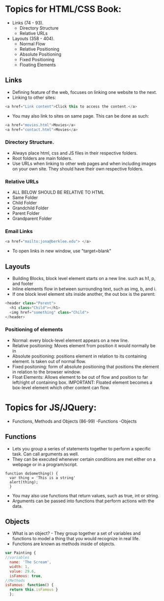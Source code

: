 
# Topics for HTML/CSS Book:
  - Links (74 - 93).
    - Directory Structure
    - Relative URLs
  - Layouts (358 - 404).
    - Normal Flow
    - Relative Positioning
    - Absolute Positioning
    - Fixed Positioning
    - Floating Elements

## Links
- Defining feature of the web, focuses on linking one website to the next.
- Linking to other sites:
``` Javascript
<a href="Link content">Click this to access the content.</a>
```
- You may also link to sites on same page. This can be done as such:
``` Javascript
<a href="movies.html">Movies</a>
<a href="contact.html">Movies</a>
```
### Directory Structure.
- Always place html, css and JS files in their respective folders.
- Root folders are main folders.
- Use URLs when linking to other web pages and when including images on your own site. They should have their own respective folders.

### Relative URLs
- ALL BELOW SHOULD BE RELATIVE TO HTML
- Same Folder 
- Child Folder
- Grandchild Folder
- Parent Folder
- Grandparent Folder

### Email Links
``` Javascript
<a href="mailto:jona@berklee.edu"> </a>
```
- To open links in new window, use "target=blank"

## Layouts
- Building Blocks, block level element starts on a new line. such as h1, p, and footer
- Inline elements flow in between surrounding text, such as img, b, and i.
- If one block level element sits inside another, the out box is the parent:

``` Javascript
<header class="Parent">
  <h1 class="Child"></h1>
  <img href="something" class="Child">
</header>
```
### Positioning of elements
- Normal: every block-level element appears on a new line.
- Relative positioning: Moves element from position it would normally be in 
- Absolute positioning: positions element in relation to its containing element. Is taken out of normal flow.
- Fixed positoning: form of absolute positioning that positions the element in relation to the browser window.
- Float Elements: Allows element to be out of flow and position to far left/right  of containing box. 
IMPORTANT: Floated element becomes a box-level element which other content can flow.

# Topics for JS/JQuery:
 - Functions, Methods and Objects (86-99) 
  -Functions
  -Objects

## Functions
- Lets you group a series of statements together to perform a specific task. Can call arguments as well.
- They can be executed whenever certain conditions are met either on a webpage or in a program/script.
``` Javscript
function doSomething() {
  var thing = 'This is a string'
  alert(thing);
  }
```
- You may also use functions that return values, such as true, int or string.
- Arguments can be passed into functions that perform actions with the data.

## Objects
- What is an object? - They group together a set of variables and functions to model a thing that you would recognize in real life.
- Functions are known as methods inside of objects.
``` Javascript
var Painting {
//variables
  name: 'The Scream',
  width: 1,
  value: 29.6,
  isFamous: true,
//Methods
isFamous: function() {
  return this.isFamous }
  };


